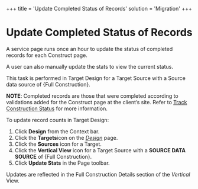 +++
title = 'Update Completed Status of Records'
solution = 'Migration'
+++

# Update Completed Status of Records

A service page runs once an hour to update the status of completed
records for each Construct page.

A user can also manually update the stats to view the current status.

This task is performed in Target Design for a Target Source with a
Source data source of {Full Construction}.

**NOTE**: Completed records are those that were completed according to
validations added for the Construct page at the client’s site. Refer to
[Track Construction
Status](../../../Platform/Common/Use_Cases/Track_Construction_Status)
for more information.

To update record counts in Target Design:

1.  Click **Design** from the Context bar.
2.  Click the **Targets**icon on the
    *[Design](../../Design/Page_Desc/Design)* page.
3.  Click the **Sources** icon for a Target.
4.  Click the **Vertical View** icon for a Target Source with a **SOURCE
    DATA SOURCE** of {Full Construction}.
5.  Click **Update Stats** in the Page toolbar.

Updates are reflected in the Full Construction Details section of the
*Vertical* View.
